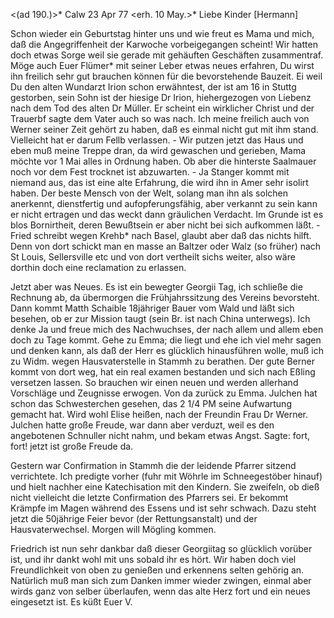 <(ad 190.)>* Calw 23 Apr 77
 <erh. 10 May.>*
Liebe Kinder [Hermann]

Schon wieder ein Geburtstag hinter uns und wie freut es Mama und mich, daß die Angegriffenheit der Karwoche vorbeigegangen scheint! Wir hatten doch etwas Sorge weil sie gerade mit gehäuften Geschäften zusammentraf. Möge auch Euer Flümer* mit seiner Leber etwas neues erfahren, Du wirst ihn freilich sehr gut brauchen können für die bevorstehende Bauzeit. Ei weil Du den alten Wundarzt Irion schon erwähntest, der ist am 16 in Stuttg gestorben, sein Sohn ist der hiesige Dr Irion, hiehergezogen von Liebenz nach dem Tod des alten Dr Müller. Er scheint ein wirklicher Christ und der Trauerbf sagte dem Vater auch so was nach. Ich meine freilich auch von Werner seiner Zeit gehört zu haben, daß es einmal nicht gut mit ihm stand. Vielleicht hat er darum Fellb verlassen. - Wir putzen jetzt das Haus und eben muß meine Treppe dran, da wird gewaschen und gerieben, Mama möchte vor 1 Mai alles in Ordnung haben. Ob aber die hinterste Saalmauer noch vor dem Fest trocknet ist abzuwarten. - Ja Stanger kommt mit niemand aus, das ist eine alte Erfahrung, die wird ihn in Amer sehr isolirt haben. Der beste Mensch von der Welt, solang man ihn als solchen anerkennt, dienstfertig und aufopferungsfähig, aber verkannt zu sein kann er nicht ertragen und das weckt dann gräulichen Verdacht. Im Grunde ist es blos Bornirtheit, deren Bewußtsein er aber nicht bei sich aufkommen läßt. - Fried schreibt wegen Krehb* nach Basel, glaubt aber daß das nichts hilft. Denn von dort schickt man en masse an Baltzer oder Walz (so früher) nach St Louis, Sellersville etc und von dort vertheilt sichs weiter, also wäre dorthin doch eine reclamation zu erlassen.

Jetzt aber was Neues. Es ist ein bewegter Georgii Tag, ich schließe die Rechnung ab, da übermorgen die Frühjahrssitzung des Vereins bevorsteht. Dann kommt Matth Schaible 18jähriger Bauer vom Wald und läßt sich besehen, ob er zur Mission taugt (sein Br. ist nach China unterwegs). Ich denke Ja und freue mich des Nachwuchses, der nach allem und allem eben doch zu Tage kommt. Gehe zu Emma; die liegt und ehe ich viel mehr sagen und denken kann, als daß der Herr es glücklich hinausführen wolle, muß ich zu Widm. wegen Hausvaterstelle in Stammh zu berathen. Der gute Berner kommt von dort weg, hat ein real examen bestanden und sich nach Eßling versetzen lassen. So brauchen wir einen neuen und werden allerhand Vorschläge und Zeugnisse erwogen. Von da zurück zu Emma. Julchen hat schon das Schwesterchen gesehen, das 2 1/4 PM seine Aufwartung gemacht hat. Wird wohl Elise heißen, nach der Freundin Frau Dr Werner. Julchen hatte große Freude, war dann aber verduzt, weil es den angebotenen Schnuller nicht nahm, und bekam etwas Angst. Sagte: fort, fort! jetzt ist große Freude da.

Gestern war Confirmation in Stammh die der leidende Pfarrer sitzend verrichtete. Ich predigte vorher (fuhr mit Wöhrle im Schneegestöber hinauf) und hielt nachher eine Katechisation mit den Kindern. Sie zweifeln, ob dieß nicht vielleicht die letzte Confirmation des Pfarrers sei. Er bekommt Krämpfe im Magen während des Essens und ist sehr schwach. Dazu steht jetzt die 50jährige Feier bevor (der Rettungsanstalt) und der Hausvaterwechsel. Morgen will Mögling kommen.

Friedrich ist nun sehr dankbar daß dieser Georgiitag so glücklich vorüber ist, und ihr dankt wohl mit uns sobald ihr es hört. Wir haben doch viel Freundlichkeit von oben zu genießen und erkennens selten gehörig an. Natürlich muß man sich zum Danken immer wieder zwingen, einmal aber wirds ganz von selber überlaufen, wenn das alte Herz fort und ein neues eingesetzt ist.
 Es küßt Euer V.
